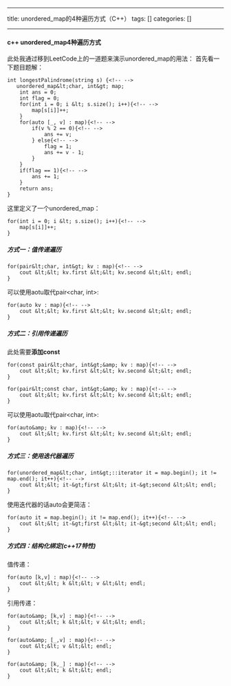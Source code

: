 
--- 
title:  unordered_map的4种遍历方式（C++） 
tags: []
categories: [] 

---
#### c++ unordered_map4种遍历方式

此处我通过移到LeetCode上的一道题来演示unordered_map的用法： 首先看一下题目题解：

```
int longestPalindrome(string s) {<!-- -->
   unordered_map&lt;char, int&gt; map;
    int ans = 0;
    int flag = 0;
    for(int i = 0; i &lt; s.size(); i++){<!-- -->
        map[s[i]]++;
    }
    for(auto [_, v] : map){<!-- -->
        if(v % 2 == 0){<!-- -->
            ans += v;
        } else{<!-- -->
            flag = 1;
            ans += v - 1;
        }
    }
    if(flag == 1){<!-- -->
        ans += 1;
    }
    return ans;
}

```

这里定义了一个unordered_map：

```
for(int i = 0; i &lt; s.size(); i++){<!-- -->
	map[s[i]]++;
}

```

##### 方式一：值传递遍历

```
for(pair&lt;char, int&gt; kv : map){<!-- -->
	cout &lt;&lt; kv.first &lt;&lt; kv.second &lt;&lt; endl;
}

```

可以使用aotu取代pair&lt;char, int&gt;:

```
for(auto kv : map){<!-- -->
	cout &lt;&lt; kv.first &lt;&lt; kv.second &lt;&lt; endl;
}

```

##### 方式二：引用传递遍历

此处需要**添加const**

```
for(const pair&lt;char, int&gt;&amp; kv : map){<!-- -->
	cout &lt;&lt; kv.first &lt;&lt; kv.second &lt;&lt; endl;
}

for(pair&lt;const char, int&gt;&amp; kv : map){<!-- -->
	cout &lt;&lt; kv.first &lt;&lt; kv.second &lt;&lt; endl;
}

```

可以使用aotu取代pair&lt;char, int&gt;:

```
for(auto&amp; kv : map){<!-- -->
	cout &lt;&lt; kv.first &lt;&lt; kv.second &lt;&lt; endl;
}

```

##### 方式三：使用迭代器遍历

```
for(unordered_map&lt;char, int&gt;::iterator it = map.begin(); it != map.end(); it++){<!-- -->
	cout &lt;&lt; it-&gt;first &lt;&lt; it-&gt;second &lt;&lt; endl;
}

```

使用迭代器的话auto会更简洁：

```
for(auto it = map.begin(); it != map.end(); it++){<!-- -->
	cout &lt;&lt; it-&gt;first &lt;&lt; it-&gt;second &lt;&lt; endl;
}

```

##### 方式四：结构化绑定(c++17特性)

值传递：

```
for(auto [k,v] : map){<!-- -->
	cout &lt;&lt; k &lt;&lt; v &lt;&lt; endl;
}

```

引用传递：

```
for(auto&amp; [k,v] : map){<!-- -->
	cout &lt;&lt; k &lt;&lt; v &lt;&lt; endl;
}

```

```
for(auto&amp; [_,v] : map){<!-- -->
	cout &lt;&lt; v &lt;&lt; endl;
}

```

```
for(auto&amp; [k,_] : map){<!-- -->
	cout &lt;&lt; k &lt;&lt; endl;
}

```
